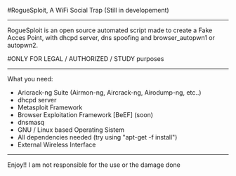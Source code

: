 #RogueSploit, A WiFi Social Trap (Still in developement)

***
RogueSploit is an open source automated script made to create a Fake Acces Point, with dhcpd server, dns spoofing and browser_autopwn1 or autopwn2.

#ONLY FOR LEGAL / AUTHORIZED / STUDY purposes

***

What you need:
- Aricrack-ng Suite (Airmon-ng, Aircrack-ng, Airodump-ng, etc..)
- dhcpd server
- Metasploit Framework
- Browser Exploitation Framework [BeEF] (soon)
- dnsmasq
- GNU / Linux based Operating Sistem
- All dependencies needed (try using "apt-get -f install")
- External Wireless Interface

***

Enjoy!!
I am not responsible for the use or the damage done

